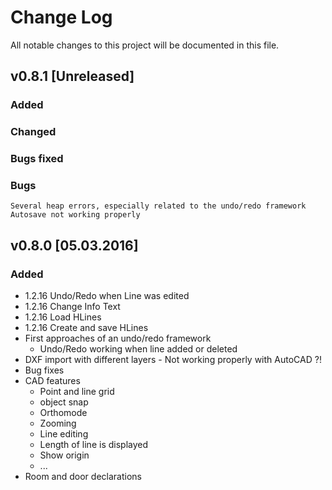 # Change Log
All notable changes to this project will be documented in this file.

## v0.8.1 [Unreleased]

### Added

### Changed

### Bugs fixed

### Bugs

    Several heap errors, especially related to the undo/redo framework
    Autosave not working properly
    
## v0.8.0 [05.03.2016]

### Added
- 1.2.16 Undo/Redo when Line was edited
- 1.2.16 Change Info Text
- 1.2.16 Load HLines
- 1.2.16 Create and save HLines
- First approaches of an undo/redo framework
	- Undo/Redo working when line added or deleted
- DXF import with different layers - Not working properly with AutoCAD ?! 
- Bug fixes
- CAD features
	- Point and line grid
	- object snap
	- Orthomode
	- Zooming 
	- Line editing
	- Length of line is displayed
	- Show origin
	- ...
- Room and door declarations